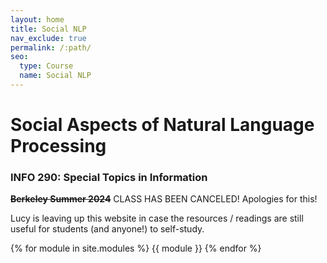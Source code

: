 ```yaml
---
layout: home
title: Social NLP
nav_exclude: true
permalink: /:path/
seo:
  type: Course
  name: Social NLP
---
```

# Social Aspects of Natural Language Processing

### INFO 290: Special Topics in Information

~~**Berkeley Summer 2024**~~ CLASS HAS BEEN CANCELED! Apologies for this!

Lucy is leaving up this website in case the resources / readings are still useful for students (and anyone!) to self-study. 

{% for module in site.modules %}
{{ module }}
{% endfor %}
